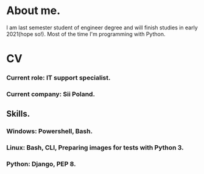 # About me.
I am last semester student of engineer degree and will finish studies in early 2021(hope so!).
Most of the time I'm programming with Python.

# CV
### Current role: IT support specialist. 
### Current company: Sii Poland.

## Skills.

### Windows: Powershell, Bash.

### Linux: Bash, CLI, Preparing images for tests with Python 3.

### Python: Django, PEP 8.

